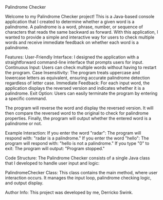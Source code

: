 Palindrome Checker

Welcome to my Palindrome Checker project! This is a Java-based console application that I created to determine whether a given word is a palindrome. A palindrome is a word, phrase, number, or sequence of characters that reads the same backward as forward. With this application, I wanted to provide a simple and interactive way for users to check multiple words and receive immediate feedback on whether each word is a palindrome.

Features:
User-Friendly Interface: I designed the application with a straightforward command-line interface that prompts users for input.
Continuous Input: Users can check multiple words without having to restart the program.
Case Insensitivity: The program treats uppercase and lowercase letters as equivalent, ensuring accurate palindrome detection regardless of letter case.
Immediate Feedback: For each input word, the application displays the reversed version and indicates whether it is a palindrome.
Exit Option: Users can easily terminate the program by entering a specific command.

The program will reverse the word and display the reversed version.
It will then compare the reversed word to the original to check for palindrome properties.
Finally, the program will output whether the entered word is a palindrome or not.

Example Interaction:
If you enter the word "radar":
The program will respond with: "radar is a palindrome."
If you enter the word "hello":
The program will respond with: "hello is not a palindrome."
If you type "0" to exit:
The program will output: "Program stopped."

Code Structure:
The Palindrome Checker consists of a single Java class that I developed to handle user input and logic:

PalindromeChecker Class: 
This class contains the main method, where user interaction occurs. It manages the input loop, palindrome checking logic, and output display.

Author Info:
This project was developed by me, Derricko Swink. 
